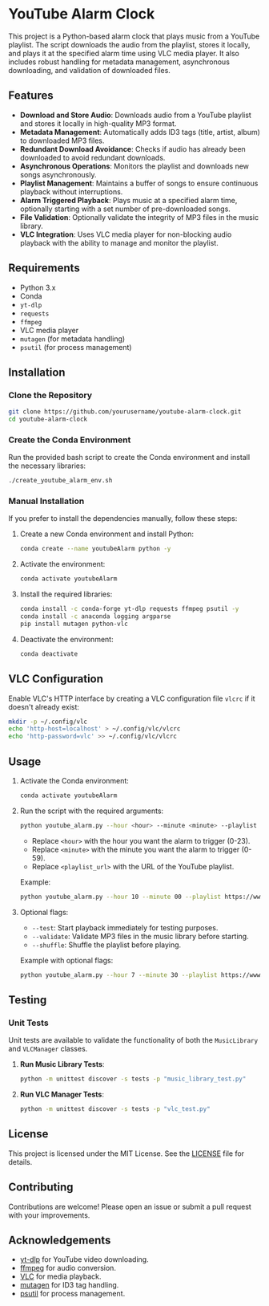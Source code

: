 # YouTube Alarm Clock

This project is a Python-based alarm clock that plays music from a YouTube playlist. The script downloads the audio from the playlist, stores it locally, and plays it at the specified alarm time using VLC media player. It also includes robust handling for metadata management, asynchronous downloading, and validation of downloaded files.

## Features

- **Download and Store Audio**: Downloads audio from a YouTube playlist and stores it locally in high-quality MP3 format.
- **Metadata Management**: Automatically adds ID3 tags (title, artist, album) to downloaded MP3 files.
- **Redundant Download Avoidance**: Checks if audio has already been downloaded to avoid redundant downloads.
- **Asynchronous Operations**: Monitors the playlist and downloads new songs asynchronously.
- **Playlist Management**: Maintains a buffer of songs to ensure continuous playback without interruptions.
- **Alarm Triggered Playback**: Plays music at a specified alarm time, optionally starting with a set number of pre-downloaded songs.
- **File Validation**: Optionally validate the integrity of MP3 files in the music library.
- **VLC Integration**: Uses VLC media player for non-blocking audio playback with the ability to manage and monitor the playlist.

## Requirements

- Python 3.x
- Conda
- `yt-dlp`
- `requests`
- `ffmpeg`
- VLC media player
- `mutagen` (for metadata handling)
- `psutil` (for process management)

## Installation

### Clone the Repository

```bash
git clone https://github.com/yourusername/youtube-alarm-clock.git
cd youtube-alarm-clock
```

### Create the Conda Environment

Run the provided bash script to create the Conda environment and install the necessary libraries:

```bash
./create_youtube_alarm_env.sh
```

### Manual Installation

If you prefer to install the dependencies manually, follow these steps:

1. Create a new Conda environment and install Python:

    ```bash
    conda create --name youtubeAlarm python -y
    ```

2. Activate the environment:

    ```bash
    conda activate youtubeAlarm
    ```

3. Install the required libraries:

    ```bash
    conda install -c conda-forge yt-dlp requests ffmpeg psutil -y
    conda install -c anaconda logging argparse
    pip install mutagen python-vlc
    ```

4. Deactivate the environment:

    ```bash
    conda deactivate
    ```

## VLC Configuration

Enable VLC's HTTP interface by creating a VLC configuration file `vlcrc` if it doesn't already exist:

```sh
mkdir -p ~/.config/vlc
echo 'http-host=localhost' > ~/.config/vlc/vlcrc
echo 'http-password=vlc' >> ~/.config/vlc/vlcrc
```

## Usage

1. Activate the Conda environment:

    ```bash
    conda activate youtubeAlarm
    ```

2. Run the script with the required arguments:

    ```bash
    python youtube_alarm.py --hour <hour> --minute <minute> --playlist <playlist_url>
    ```

    - Replace `<hour>` with the hour you want the alarm to trigger (0-23).
    - Replace `<minute>` with the minute you want the alarm to trigger (0-59).
    - Replace `<playlist_url>` with the URL of the YouTube playlist.

    Example:

    ```bash
    python youtube_alarm.py --hour 10 --minute 00 --playlist https://www.youtube.com/playlist?list=PL8FvEtnALTbRjuG8qcoMqstD5MDwV00f7
    ```

3. Optional flags:

    - `--test`: Start playback immediately for testing purposes.
    - `--validate`: Validate MP3 files in the music library before starting.
    - `--shuffle`: Shuffle the playlist before playing.

    Example with optional flags:

    ```bash
    python youtube_alarm.py --hour 7 --minute 30 --playlist https://www.youtube.com/playlist?list=PL8FvEtnALTbRjuG8qcoMqstD5MDwV00f7 --test --validate --shuffle
    ```

## Testing

### Unit Tests

Unit tests are available to validate the functionality of both the `MusicLibrary` and `VLCManager` classes.

1. **Run Music Library Tests**:

    ```bash
    python -m unittest discover -s tests -p "music_library_test.py"
    ```

2. **Run VLC Manager Tests**:

    ```bash
    python -m unittest discover -s tests -p "vlc_test.py"
    ```

## License

This project is licensed under the MIT License. See the [LICENSE](LICENSE) file for details.

## Contributing

Contributions are welcome! Please open an issue or submit a pull request with your improvements.

## Acknowledgements

- [yt-dlp](https://github.com/yt-dlp/yt-dlp) for YouTube video downloading.
- [ffmpeg](https://ffmpeg.org/) for audio conversion.
- [VLC](https://www.videolan.org/vlc/) for media playback.
- [mutagen](https://mutagen.readthedocs.io/en/latest/) for ID3 tag handling.
- [psutil](https://github.com/giampaolo/psutil) for process management.
